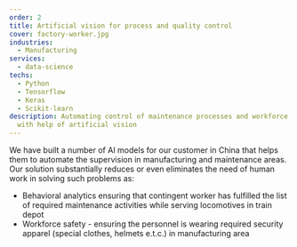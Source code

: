 ```yaml
---
order: 2
title: Artificial vision for process and quality control
cover: factory-worker.jpg
industries:
  - Manufacturing
services:
  - data-science
techs:
  - Python
  - Tensorflow
  - Keras
  - Scikit-learn
description: Automating control of maintenance processes and workforce safety
  with help of artificial vision
---
```

We have built a number of AI models for our customer in China that helps them to automate the supervision in manufacturing and maintenance areas.
Our solution substantially reduces or even eliminates the need of human work in solving such problems as:
* Behavioral analytics ensuring that contingent worker has fulfilled the list of required maintenance activities while serving locomotives in train depot
* Workforce safety - ensuring the personnel is wearing required security apparel (special clothes, helmets e.t.c.) in manufacturing area
